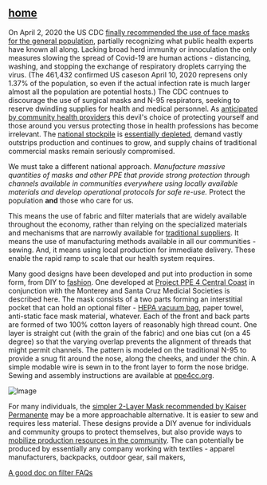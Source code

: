 ## [home](https://deculler.github.io/Covid-Cloth-Face-Masks/)

On April 2, 2020 the US CDC [finally recommended the use of face masks for the general population](https://www.cdc.gov/coronavirus/2019-ncov/prevent-getting-sick/cloth-face-cover.html), partially recognizing what public health experts have known all along.  Lacking broad herd immunity or innoculation the only measures slowing the spread of Covid-19 are human actions - distancing, washing, and stopping the exchange of respiratory droplets carrying the virus.  (The 461,432 confirmed US caseson  April 10, 2020 represens only 1.37% of the population, so even if the actual infection rate is much larger almost all the population are potential hosts.) The CDC contnues to discourage the use of surgical masks and N-95 respirators, seeking to reserve dwindling supplies for health and medical personnel. As [anticipated by community health providers](https://ppe4cc.org) this devil's choice of protecting yourself and those around you versus protecting those in health professions has become irrelevant.  The [national stockpile](https://www.phe.gov/emergency/events/COVID19/SNS/Pages/default.aspx) is [essentially depleted](https://q13fox.com/2020/04/08/federal-stockpile-of-n95-respirators-other-protective-equipment-nearly-depleted/), demand vastly outstrips production and continues to grow, and supply chains of traditional commercial masks remain seriously compromised.  

We must take a different national approach.  *Manufacture massive quantities of masks and other PPE that provide strong protection through channels available in communities everywhere using locally available materials and develop operational protocols for safe re-use.*  Protect the population **and** those who care for us.

This means the use of fabric and filter materials that are widely available throughout the economy, rather than relying on the specialized materials and mechanisms that are narrowly available for [traditional suppliers](https://www.cdc.gov/niosh/npptl/topics/respirators/disp_part/n95list1.html).  It means the use of manufacturing methods available in all our communities - sewing.  And, it means using local production for immediate delivery.  These enable the rapid ramp to scale that our health system requires.

Many good designs have been developed and put into production in some form, from DIY to [fashion](https://www.popsugar.com/fashion/fashion-brands-cotton-face-masks-coronavirus-47377462).  One developed at 
[Project PPE 4 Central Coast](http://ppe4cc.org) in conjunction with the Monterey and Santa Cruz Medicial Societies is described here.  The mask consists of a two parts forming an interstitial pocket that can hold an optional filter - [ HEPA vacuum bag](https://www.huffpost.com/entry/best-materials-diy-face-masks-filters_l_5e8ce4c6c5b6e1a2e0fb4ada), paper towel, anti-static face mask material, whatever.  Each of the front and back parts are formed of two 100% cotton layers of
reasonably high thread count.  One layer is straight cut (with the grain of the fabric) and one bias cut (on a 45 degree) so that the varying overlap prevents the alignment of threads that might permit channels.  The pattern is modeled on the traditional N-95 to provide a snug fit around the nose, along the cheeks, and under the chin.  A simple modable wire is sewn in to the front layer to form the nose bridge.  Sewing and assembly instructions are available at [ppe4cc.org](http://ppe4cc.org).

![Image](https://deculler.github.io/Covid-Cloth-Face-Masks/fourlayer.png)

For many individuals, the [simpler 2-Layer Mask recommended by Kaiser Permanente](https://about.kaiserpermanente.org/content/dam/internet/kp/comms/import/uploads/2020/03/02_COVID_Mask-Instructions_v9.pdf) may be a more approachable alternative.  It is easier to sew and requires less material.  These designs provide a DIY avenue for individuals and community groups to protect themselves, but also provide ways to [mobilize production resources in the community](http://goodtimes.sc/santa-cruz-news/new-santa-cruz-group-making-face-masks-for-covid-19-pandemic/).  The can potentially be produced by essentially any company working with textiles - apparel manufacturers, backpacks, outdoor gear, sail makers, 

[A good doc on filter FAQs](https://www.envirosafetyproducts.com/resources/dust-masks-whats-the-difference.html)





